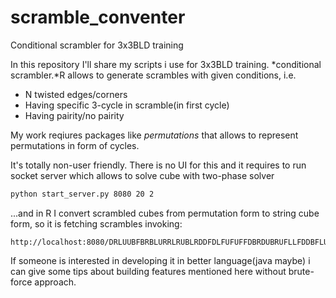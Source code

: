 # scramble_conventer
Conditional scrambler for 3x3BLD training

In this repository I'll share my scripts i use for 3x3BLD training. *conditional scrambler.*R allows to generate scrambles with given conditions, i.e.

* N twisted edges/corners
* Having specific 3-cycle in scramble(in first cycle)
* Having pairity/no pairity

My work reqiures packages like *permutations* that allows to represent permutations in form of cycles. 

It's totally non-user friendly. There is no UI for this and it requires to run socket server which allows to solve cube with two-phase solver

```sh
python start_server.py 8080 20 2
```

...and in R I convert scrambled cubes from permutation form to string cube form, so it is fetching scrambles invoking:

```
http://localhost:8080/DRLUUBFBRBLURRLRUBLRDDFDLFUFUFFDBRDUBRUFLLFDDBFLUBLRBD
```

If someone is interested in developing it in better language(java maybe) i can give some tips about building features mentioned here without brute-force approach.
